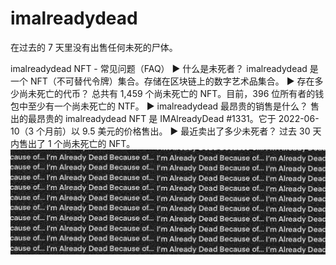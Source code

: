 # imalreadydead

在过去的 7 天里没有出售任何未死的尸体。

imalreadydead NFT - 常见问题（FAQ）
▶ 什么是未死者？
imalreadydead 是一个 NFT（不可替代令牌）集合。存储在区块链上的数字艺术品集合。
▶ 存在多少尚未死亡的代币？
总共有 1,459 个尚未死亡的 NFT。目前，396 位所有者的钱包中至少有一个尚未死亡的 NTF。
▶ imalreadydead 最昂贵的销售是什么？
售出的最昂贵的 imalreadydead NFT 是 IMAlreadyDead #1331。它于 2022-06-10（3 个月前）以 9.5 美元的价格售出。
▶ 最近卖出了多少未死者？
过去 30 天内售出了 1 个尚未死亡的 NFT。
![NFT](1080x360.jpg)

